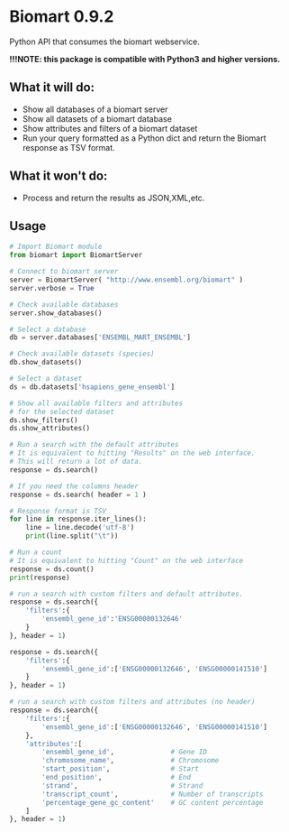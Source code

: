 
Biomart 0.9.2
=============

Python API that consumes the biomart webservice.

**!!!NOTE: this package is compatible with Python3 and higher versions.**

What it will do:
----------------

* Show all databases of a biomart server
* Show all datasets of a biomart database
* Show attributes and filters of a biomart dataset
* Run your query formatted as a Python dict and return the Biomart response as TSV format.

What it won't do:
-----------------

* Process and return the results as JSON,XML,etc.

Usage
-----

```python
# Import Biomart module
from biomart import BiomartServer

# Connect to biomart server
server = BiomartServer( "http://www.ensembl.org/biomart" )
server.verbose = True

# Check available databases
server.show_databases()

# Select a database
db = server.databases['ENSEMBL_MART_ENSEMBL']

# Check available datasets (species)
db.show_datasets()

# Select a dataset
ds = db.datasets['hsapiens_gene_ensembl']

# Show all available filters and attributes
# for the selected dataset
ds.show_filters()
ds.show_attributes()

# Run a search with the default attributes
# It is equivalent to hitting "Results" on the web interface.
# This will return a lot of data.
response = ds.search()

# If you need the columns header
response = ds.search( header = 1 )

# Response format is TSV
for line in response.iter_lines():
    line = line.decode('utf-8')
    print(line.split("\t"))

# Run a count
# It is equivalent to hitting "Count" on the web interface
response = ds.count()
print(response)

# run a search with custom filters and default attributes.
response = ds.search({
    'filters':{
        'ensembl_gene_id':'ENSG00000132646'
    }
}, header = 1)

response = ds.search({
    'filters':{
        'ensembl_gene_id':['ENSG00000132646', 'ENSG00000141510']
    }
}, header = 1)

# run a search with custom filters and attributes (no header)
response = ds.search({
    'filters':{
        'ensembl_gene_id':['ENSG00000132646', 'ENSG00000141510']
    },
    'attributes':[
        'ensembl_gene_id',              # Gene ID
        'chromosome_name',              # Chromosome
        'start_position',               # Start
        'end_position',                 # End
        'strand',                       # Strand
        'transcript_count',             # Number of transcripts
        'percentage_gene_gc_content'    # GC content percentage
    ]
}, header = 1)
```

